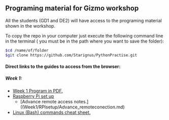## Programing material for Gizmo workshop

All the students (GD1 and DE2) will have access to the programing material shown in the workshop.

To copy the repo in your computer just execute the following command line in the terminal ( you must be in the path where you want to save the folder):

``` bash
$cd /name/of/folder
$git clone https://github.com/Starignus/PythonPractise.git
```

#### Direct links to the guides to access from the browser:

##### Week 1:

* [Week 1 Program in PDF.](Week1/Week1_Programme.pdf)
* [Raspberry Pi set up](Week1/RPIsetup/RPI_setup.md)
  * [Advance remote access notes.]((Week1/RPIsetup/Advance_remoteconection.md)
* [Linux (Bash) commands cheat sheet.](Bash_script/Cheat_sheat_bash_Linux.md)
